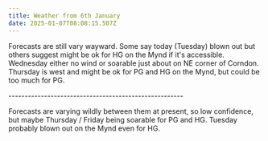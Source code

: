 ```yaml
---
title: Weather from 6th January
date: 2025-01-07T08:08:15.507Z
---
```

Forecasts are still vary wayward.  Some say today (Tuesday) blown out but others suggest might be ok for HG on the Mynd if it's accessible.  Wednesday either no wind or soarable just about on NE corner of  Corndon.  Thursday is west and might be ok for PG and HG on the Mynd, but could be too much for PG.

\------------------------------------------------------

Forecasts are varying wildly between them at present, so low confidence, but maybe Thursday / Friday being soarable for PG and HG.  Tuesday probably blown out on the Mynd even for HG.
